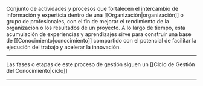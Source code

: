 Conjunto de actividades y procesos que fortalecen el intercambio de información y experticia dentro de una [[Organización|organización]] o grupo de profesionales, con el fin de mejorar el rendimiento de la organización o los resultados de un proyecto. A lo largo de tiempo, esta acumulación de experiencias y aprendizajes sirve para construir una base de [[Conocimiento|conocimiento]] compartido con el potencial de facilitar la ejecución del trabajo y acelerar la innovación.

---

Las fases o etapas de este proceso de gestión siguen un [[Ciclo de Gestión del Conocimiento|ciclo]]

---

